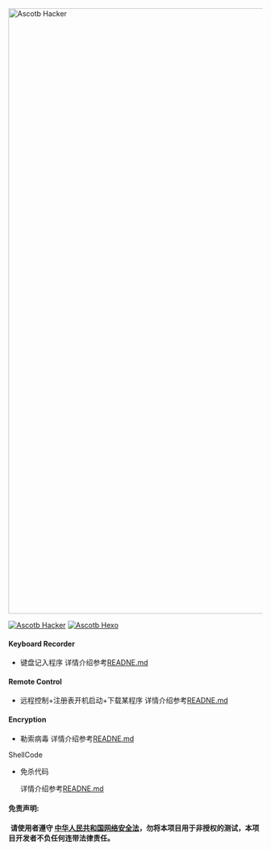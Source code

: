 <img src="https://github.com/Ascotbe/Hacker-program/blob/master/hacker.jpg" width="1200" alt="Ascotb Hacker" />   


[![Ascotb Hacker](https://img.shields.io/badge/Ascotbe-Hacker-brightgreen.svg?style=plastic&logo=github)](https://github.com/Ascotbe/Hacker-program/Keyboard%20Recorder)
[![Ascotb Hexo](https://img.shields.io/badge/Ascotbe-Hexo-brightgreen.svg?style=plastic&logo=github)](https://ascotbe.github.io/)  

#### Keyboard Recorder  

- 键盘记入程序 
  详情介绍参考[READNE.md](https://github.com/Ascotbe/Hacker-program/blob/master/Keyboard%20Recorder/README.md)  

#### Remote Control  

- 远程控制+注册表开机启动+下载某程序
  详情介绍参考[READNE.md](https://github.com/Ascotbe/Hacker-program/tree/master/Remote%20Control/README.md)  

#### Encryption

- 勒索病毒
  详情介绍参考[READNE.md](https://github.com/Ascotbe/Hacker-program/blob/master/Encryption/README.md) 

ShellCode

- 免杀代码

  详情介绍参考[READNE.md](https://github.com/Ascotbe/Hacker-program/blob/master/ShellCode/README.md) 



#### 免责声明:

​      **请使用者遵守 [中华人民共和国网络安全法](http://www.cac.gov.cn/2016-11/07/c_1119867116.htm)，勿将本项目用于非授权的测试，本项目开发者不负任何连带法律责任。**